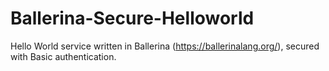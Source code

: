 # Ballerina-Secure-Helloworld
Hello World service written in Ballerina (https://ballerinalang.org/), secured with Basic authentication.
